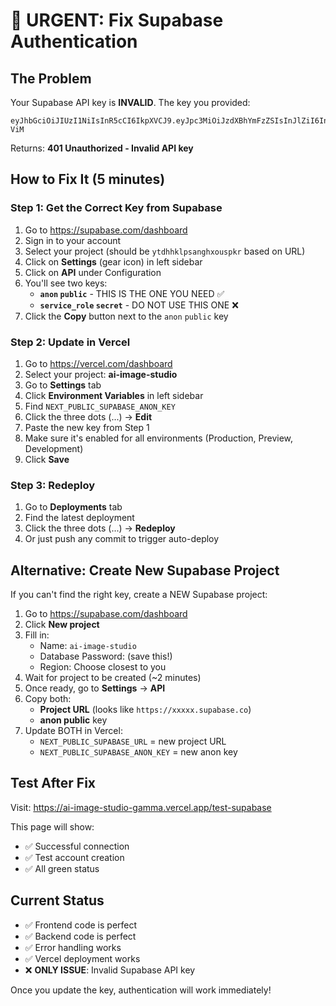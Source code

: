 # 🚨 URGENT: Fix Supabase Authentication

## The Problem
Your Supabase API key is **INVALID**. The key you provided:
```
eyJhbGciOiJIUzI1NiIsInR5cCI6IkpXVCJ9.eyJpc3MiOiJzdXBhYmFzZSIsInJlZiI6Inl0ZGhoa2xwc2FuZ2h4b3VzcGtyIiwicm9sZSI6ImFub24iLCJpYXQiOjE3MzUzNTc0NTAsImV4cCI6MjA1MDkzMzQ1MH0.LSzUI81uLbGuol_FProv0Q_wayt3t9Er8HiTCLy-ViM
```

Returns: **401 Unauthorized - Invalid API key**

## How to Fix It (5 minutes)

### Step 1: Get the Correct Key from Supabase

1. Go to https://supabase.com/dashboard
2. Sign in to your account
3. Select your project (should be `ytdhhklpsanghxouspkr` based on URL)
4. Click on **Settings** (gear icon) in left sidebar
5. Click on **API** under Configuration
6. You'll see two keys:
   - **`anon` `public`** - THIS IS THE ONE YOU NEED ✅
   - **`service_role` `secret`** - DO NOT USE THIS ONE ❌
7. Click the **Copy** button next to the `anon` `public` key

### Step 2: Update in Vercel

1. Go to https://vercel.com/dashboard
2. Select your project: **ai-image-studio**
3. Go to **Settings** tab
4. Click **Environment Variables** in left sidebar
5. Find `NEXT_PUBLIC_SUPABASE_ANON_KEY`
6. Click the three dots (...) → **Edit**
7. Paste the new key from Step 1
8. Make sure it's enabled for all environments (Production, Preview, Development)
9. Click **Save**

### Step 3: Redeploy

1. Go to **Deployments** tab
2. Find the latest deployment
3. Click the three dots (...) → **Redeploy**
4. Or just push any commit to trigger auto-deploy

## Alternative: Create New Supabase Project

If you can't find the right key, create a NEW Supabase project:

1. Go to https://supabase.com/dashboard
2. Click **New project**
3. Fill in:
   - Name: `ai-image-studio`
   - Database Password: (save this!)
   - Region: Choose closest to you
4. Wait for project to be created (~2 minutes)
5. Once ready, go to **Settings** → **API**
6. Copy both:
   - **Project URL** (looks like `https://xxxxx.supabase.co`)
   - **anon public** key
7. Update BOTH in Vercel:
   - `NEXT_PUBLIC_SUPABASE_URL` = new project URL
   - `NEXT_PUBLIC_SUPABASE_ANON_KEY` = new anon key

## Test After Fix

Visit: https://ai-image-studio-gamma.vercel.app/test-supabase

This page will show:
- ✅ Successful connection
- ✅ Test account creation
- ✅ All green status

## Current Status

- ✅ Frontend code is perfect
- ✅ Backend code is perfect  
- ✅ Error handling works
- ✅ Vercel deployment works
- ❌ **ONLY ISSUE**: Invalid Supabase API key

Once you update the key, authentication will work immediately!